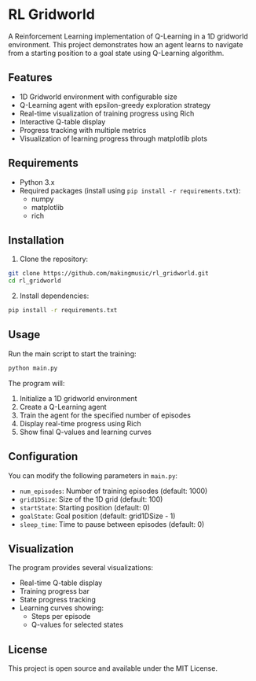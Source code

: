 # RL Gridworld

A Reinforcement Learning implementation of Q-Learning in a 1D gridworld environment. This project demonstrates how an agent learns to navigate from a starting position to a goal state using Q-Learning algorithm.

## Features

- 1D Gridworld environment with configurable size
- Q-Learning agent with epsilon-greedy exploration strategy
- Real-time visualization of training progress using Rich
- Interactive Q-table display
- Progress tracking with multiple metrics
- Visualization of learning progress through matplotlib plots

## Requirements

- Python 3.x
- Required packages (install using `pip install -r requirements.txt`):
  - numpy
  - matplotlib
  - rich

## Installation

1. Clone the repository:

```bash
git clone https://github.com/makingmusic/rl_gridworld.git
cd rl_gridworld
```

2. Install dependencies:

```bash
pip install -r requirements.txt
```

## Usage

Run the main script to start the training:

```bash
python main.py
```

The program will:

1. Initialize a 1D gridworld environment
2. Create a Q-Learning agent
3. Train the agent for the specified number of episodes
4. Display real-time progress using Rich
5. Show final Q-values and learning curves

## Configuration

You can modify the following parameters in `main.py`:

- `num_episodes`: Number of training episodes (default: 1000)
- `grid1DSize`: Size of the 1D grid (default: 100)
- `startState`: Starting position (default: 0)
- `goalState`: Goal position (default: grid1DSize - 1)
- `sleep_time`: Time to pause between episodes (default: 0)

## Visualization

The program provides several visualizations:

- Real-time Q-table display
- Training progress bar
- State progress tracking
- Learning curves showing:
  - Steps per episode
  - Q-values for selected states

## License

This project is open source and available under the MIT License.
